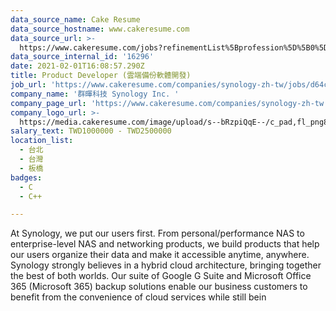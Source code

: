 ```yaml
---
data_source_name: Cake Resume
data_source_hostname: www.cakeresume.com
data_source_url: >-
  https://www.cakeresume.com/jobs?refinementList%5Bprofession%5D%5B0%5D=tech_devops&refi[…]5D=per_year&range%5Bsalary_range%5D%5Bmin%5D=1000000&page=2
data_source_internal_id: '16296'
date: 2021-02-01T16:08:57.290Z
title: Product Developer (雲端備份軟體開發)
job_url: 'https://www.cakeresume.com/companies/synology-zh-tw/jobs/d64c07'
company_name: '群暉科技 Synology Inc. '
company_page_url: 'https://www.cakeresume.com/companies/synology-zh-tw'
company_logo_url: >-
  https://media.cakeresume.com/image/upload/s--bRzpiQqE--/c_pad,fl_png8,h_200,w_200/v1562310837/lyd0wozvo39ycoc8t2ke.png
salary_text: TWD1000000 - TWD2500000
location_list:
  - 台北
  - 台灣
  - 板橋
badges:
  - C
  - C++

---
```


At Synology, we put our users first. From personal/performance NAS to enterprise-level NAS and networking products, we build products that help our users organize their data and make it accessible anytime, anywhere. Synology strongly believes in a hybrid cloud architecture, bringing together the best of both worlds. Our suite of Google G Suite and Microsoft Office 365 (Microsoft 365) backup solutions enable our business customers to benefit from the convenience of cloud services while still bein